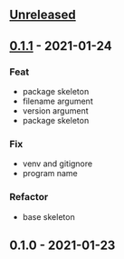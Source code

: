 
<a name="unreleased"></a>
## [Unreleased]


<a name="0.1.1"></a>
## [0.1.1] - 2021-01-24
### Feat
- package skeleton
- filename argument
- version argument
- package skeleton

### Fix
- venv and gitignore
- program name

### Refactor
- base skeleton


<a name="0.1.0"></a>
## 0.1.0 - 2021-01-23

[Unreleased]: https://github.com/bcochofel/terraplanfeed/compare/0.1.1...HEAD
[0.1.1]: https://github.com/bcochofel/terraplanfeed/compare/0.1.0...0.1.1
